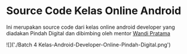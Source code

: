 # Source Code Kelas Online Android
Ini merupakan source code dari kelas online android developer yang diadakan Pindah Digital dan dibimbing oleh mentor [Wandi Pratama]('https://github.com/thisWandiPratama')

![]('./Batch 4 Kelas-Android-Developer-Online-Pindah-Digital.png')